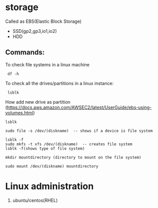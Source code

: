 # storage
Called as EBS(Elastic Block Storage)
  - SSD(gp2,gp3,io1,io2)
  - HDD

## Commands:

To check file systems in a linux machine
```
 df -h

```

To check all the drives/partitions in a linux instance:
```
 lsblk

```

How add new drive as partition (https://docs.aws.amazon.com/AWSEC2/latest/UserGuide/ebs-using-volumes.html)
```
lsblk

sudo file -s /dev/(diskname)  -- shows if a device is file system

lsblk -f
sudo mkfs -t xfs /dev/(diskname)  -- creates file system
lsblk -f(shows type of file system)

mkdir mountdirectory (directory to mount on the file system)

sudo mount /dev/(diskname) mountdirectory
```

# Linux administration

1. ubuntu/centos(RHEL)
